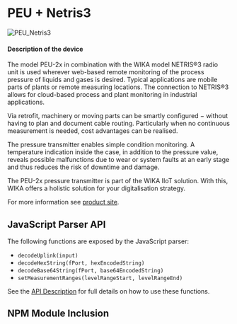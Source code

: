 # PEU + Netris3

![PEU_Netris3](/PEU_Netris3.png)

#### Description of the device

The model PEU-2x in combination with the WIKA model NETRIS®3 radio unit is used wherever web-based remote monitoring of the process pressure of liquids and gases is desired. Typical applications are mobile parts of plants or remote measuring locations. The connection to NETRIS®3 allows for cloud-based process and plant monitoring in industrial applications.

Via retrofit, machinery or moving parts can be smartly configured − without having to plan and document cable routing. Particularly when no continuous measurement is needed, cost advantages can be realised.

The pressure transmitter enables simple condition monitoring. A temperature indication inside the case, in addition to the pressure value, reveals possible malfunctions due to wear or system faults at an early stage and thus reduces the risk of downtime and damage.

The PEU-2x pressure transmitter is part of the WIKA IIoT solution. With this, WIKA offers a holistic solution for your digitalisation strategy.

For more information see [product site](https://www.wika.com/en-en/peu_20_peu_21.WIKA).

## JavaScript Parser API

The following functions are exposed by the JavaScript parser:

- `decodeUplink(input)`
- `decodeHexString(fPort, hexEncodedString)`
- `decodeBase64String(fPort, base64EncodedString)`
- `setMeasurementRanges(levelRangeStart, levelRangeEnd)`

See the [API Description](/users/api-description) for full details on how to use these functions.

## NPM Module Inclusion

<!--@include: ../../../packages/library/README.md#devices-table{2,3}-->
<!--@include: ../../../packages/library/README.md#devices-table{10,10}-->
